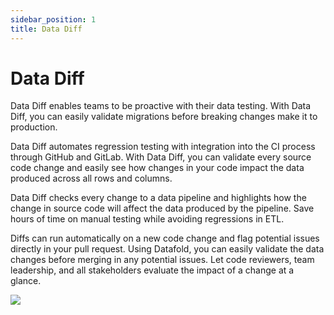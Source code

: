 ```yaml
---
sidebar_position: 1
title: Data Diff
---
```

# Data Diff
Data Diff enables teams to be proactive with their data testing. With Data Diff, you can easily validate migrations before breaking changes make it to production. 

Data Diff automates regression testing with integration into the CI process through GitHub and GitLab. With Data Diff, you can validate every source code change and easily see how changes in your code impact the data produced across all rows and columns.

Data Diff checks every change to a data pipeline and highlights how the change in source code will affect the data produced by the pipeline. Save hours of time on manual testing while avoiding regressions in ETL.

Diffs can run automatically on a new code change and flag potential issues directly in your pull request. Using Datafold, you can easily validate the data changes before merging in any potential issues. Let code reviewers, team leadership, and all stakeholders evaluate the impact of a change at a glance.

![](../../static/img/diff_overview.gif)
